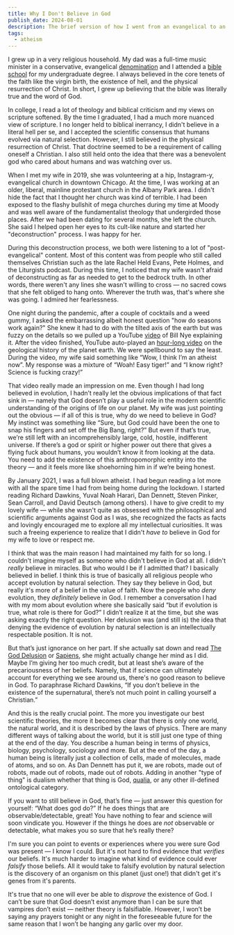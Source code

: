 ```yaml
---
title: Why I Don't Believe in God
publish_date: 2024-08-01
description: The brief version of how I went from an evangelical to an atheist.
tags:
  - atheism
---
```

I grew up in a very religious household. My dad was a full-time music minister in a conservative, evangelical [denomination](https://en.wikipedia.org/wiki/Presbyterian_Church_in_America) and I attended a [bible school](https://en.wikipedia.org/wiki/Moody_Bible_Institute) for my undergraduate degree. I always believed in the core tenets of the faith like the virgin birth, the existence of hell, and the physical resurrection of Christ. In short, I grew up believing that the bible was literally true and the word of God.

In college, I read a lot of theology and biblical criticism and my views on scripture softened. By the time I graduated, I had a much more nuanced view of scripture. I no longer held to biblical inerrancy, I didn't believe in a literal hell per se, and I accepted the scientific consensus that humans evolved via natural selection. However, I still believed in the physical resurrection of Christ. That doctrine seemed to be a requirement of calling oneself a Christian. I also still held onto the idea that there was a benevolent god who cared about humans and was watching over us.

When I met my wife in 2019, she was volunteering at a hip, Instagram-y, evangelical church in downtown Chicago. At the time, I was working at an older, liberal, mainline protestant church in the Albany Park area. I didn't hide the fact that I thought her church was kind of terrible. I had been exposed to the flashy bullshit of mega churches during my time at Moody and was well aware of the fundamentalist theology that undergirded those places. After we had been dating for several months, she left the church. She said I helped open her eyes to its cult-like nature and started her "deconstruction" process. I was happy for her.

During this deconstruction process, we both were listening to a lot of "post-evangelical" content. Most of this content was from people who still called themselves Christian such as the late Rachel Held Evans, Pete Holmes, and the Liturgists podcast. During this time, I noticed that my wife wasn't afraid of deconstructing as far as needed to get to the bedrock truth. In other words, there weren't any lines she wasn't willing to cross — no sacred cows that she felt obliged to hang onto. Wherever the truth was, that's where she was going. I admired her fearlessness.

One night during the pandemic, after a couple of cocktails and a weed gummy, I asked the embarrassing albeit honest question "how do seasons work again?" She knew it had to do with the tilted axis of the earth but was fuzzy on the details so we pulled up a YouTube [video](https://youtu.be/KUU7IyfR34o?si=rqxZS6GYZTAwbhEg) of Bill Nye explaining it. After the video finished, YouTube auto-played an [hour-long video](https://youtu.be/NQ4CUw9RcuA?si=V-Jq1qOnLCmAaO37) on the geological history of the planet earth. We were spellbound to say the least. During the video, my wife said something like “Wow, I think I’m an atheist now”. My response was a mixture of “Woah! Easy tiger!” and “I know right? Science is fucking crazy!” 

That video really made an impression on me. Even though I had long believed in evolution, I hadn’t really let the obvious implications of that fact sink in — namely that God doesn’t play a useful role in the modern scientific understanding of the origins of life on our planet. My wife was just pointing out the obvious — if all of this is true, why do we need to believe in God? My instinct was something like “Sure, but God could have been the one to snap his fingers and set off the Big Bang, right?” But even if that’s true, we’re still left with an incomprehensibly large, cold, hostile, indifferent universe. If there’s a god or spirit or higher power out there that gives a flying fuck about humans, you wouldn’t know it from looking at the data. You need to add the existence of this anthropomorphic entity into the theory — and it feels more like shoehorning him in if we’re being honest. 

By January 2021, I was a full blown atheist. I had begun reading a lot more with all the spare time I had from being home during the lockdown. I started reading Richard Dawkins, Yuval Noah Harari, Dan Dennett, Steven Pinker, Sean Carroll, and David Deutsch (among others). I have to give credit to my lovely wife — while she wasn't quite as obsessed with the philosophical and scientific arguments against God as I was, she recognized the facts as facts and lovingly encouraged me to explore all my intellectual curiosities. It was such a freeing experience to realize that I didn't _have to_ believe in God for my wife to love or respect me. 

I think that was the main reason I had maintained my faith for so long. I couldn't imagine myself as someone who didn't believe in God at all. I didn't _really_ believe in miracles. But who would I be if I admitted that? I basically believed in belief. I think this is true of basically all religious people who accept evolution by natural selection. They say they believe in God, but really it's more of a belief in the value of faith. Now the people who _deny_ evolution, they _definitely_ believe in God. I remember a conversation I had with my mom about evolution where she basically said “but if evolution is true, what role is there for God?” I didn’t realize it at the time, but she was asking exactly the right question. Her delusion was (and still is) the idea that denying the evidence of evolution by natural selection is an intellectually respectable position. It is not. 

But that’s just ignorance on her part. If she actually sat down and read [The God Delusion](https://en.wikipedia.org/wiki/The_God_Delusion) or [Sapiens](https://en.wikipedia.org/wiki/Sapiens:_A_Brief_History_of_Humankind), she might actually change her mind as I did. Maybe I’m giving her too much credit, but at least she’s aware of the precariousness of her beliefs. Namely, that if science can ultimately account for everything we see around us, there's no good reason to believe in God. To paraphrase Richard Dawkins, “If you don’t believe in the existence of the supernatural, there’s not much point in calling yourself a Christian.”

And this is the really crucial point. The more you investigate our best scientific theories, the more it becomes clear that there is only one world, the natural world, and it is described by the laws of physics. There are many different ways of talking about the world, but it is still just one type of thing at the end of the day. You describe a human being in terms of physics, biology, psychology, sociology and more. But at the end of the day, a human being is literally just a collection of cells, made of molecules, made of atoms, and so on. As Dan Dennett has put it, we are robots, made out of robots, made out of robots, made out of robots. Adding in another "type of thing" is dualism whether that thing is God, [qualia](https://en.wikipedia.org/wiki/Qualia), or any other ill-defined ontological category. 

If you want to still believe in God, that’s fine — just answer this question for yourself: “What does god do?” If he does things that are observable/detectable, great! You have nothing to fear and science will soon vindicate you. However if the things he does are _not_ observable or detectable, what makes you so sure that he’s really there? 

I'm sure you can point to events or experiences where you were sure God was present — I know I could. But it's not hard to find evidence that _verifies_ our beliefs. It's much harder to imagine what kind of evidence could ever _falsify_ those beliefs. All it would take to falsify evolution by natural selection is the discovery of an organism on this planet (just one!) that didn't get it's genes from it's parents.

It's true that no one will ever be able to _disprove_ the existence of God. I can’t be sure that God doesn’t exist anymore than I can be sure that vampires don’t exist — neither theory is falsifiable. However, I won’t be saying any prayers tonight or any night in the foreseeable future for the same reason that I won’t be hanging any garlic over my door.